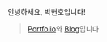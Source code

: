 <p>안녕하세요, 박현호입니다! </p>

> [Portfolio](https://fallacious-cry-7fd.notion.site/Porfolio-1519d3eaf18e8034a857dbd1e61f2da2?pvs=4)와 [Blog](https://blog.naver.com/asonehino)입니다

<!--[Top Langs](https://github-readme-stats.vercel.app/api/top-langs/?username=asonehino&layout=compact)-->
